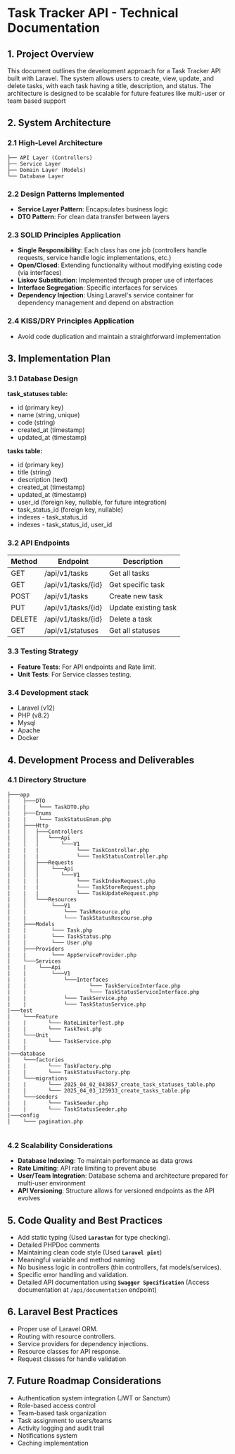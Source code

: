 # Task Tracker API - Technical Documentation

## 1. Project Overview

This document outlines the development approach for a Task Tracker API built with Laravel. 
The system allows users to create, view, update, and delete tasks, with each task having a title, description, and status.
The architecture is designed to be scalable for future features like multi-user or team based support

## 2. System Architecture

### 2.1 High-Level Architecture

```
├── API Layer (Controllers)
├── Service Layer
├── Domain Layer (Models)
└── Database Layer
```

### 2.2 Design Patterns Implemented

- **Service Layer Pattern**: Encapsulates business logic
- **DTO Pattern**: For clean data transfer between layers

### 2.3 SOLID Principles Application

- **Single Responsibility**: Each class has one job (controllers handle requests, service handle logic implementations, etc.)
- **Open/Closed**: Extending functionality without modifying existing code (via interfaces)
- **Liskov Substitution**: Implemented through proper use of interfaces
- **Interface Segregation**: Specific interfaces for services
- **Dependency Injection**: Using Laravel's service container for dependency management and depend on abstraction

### 2.4 KISS/DRY Principles Application
- Avoid code duplication and maintain a straightforward implementation

## 3. Implementation Plan

### 3.1 Database Design

**task_statuses table:**
- id (primary key)
- name (string, unique)
- code (string)
- created_at (timestamp)
- updated_at (timestamp)

**tasks table:**
- id (primary key)
- title (string)
- description (text)
- created_at (timestamp)
- updated_at (timestamp)
- user_id (foreign key, nullable, for future integration)
- task_status_id (foreign key, nullable)
- indexes - task_status_id
- indexes - task_status_id, user_id

### 3.2 API Endpoints

| Method | Endpoint          | Description          |
|--------|-------------------|----------------------|
| GET    | /api/v1/tasks     | Get all tasks        |
| GET    | /api/v1/tasks/{id} | Get specific task    |
| POST   | /api/v1/tasks     | Create new task      |
| PUT    | /api/v1/tasks/{id} | Update existing task |
| DELETE | /api/v1/tasks/{id} | Delete a task        |
| GET    | /api/v1/statuses  | Get all statuses     |

### 3.3 Testing Strategy

- **Feature Tests**: For API endpoints and Rate limit.
- **Unit Tests**: For Service classes testing.

### 3.4 Development stack
-  Laravel (v12)
-  PHP (v8.2)
-  Mysql
-  Apache
-  Docker

## 4. Development Process and Deliverables

### 4.1 Directory Structure

```
├───app
|    ├───DTO
|    |    └─── TaskDTO.php
|    ├───Enums
|    |    └─── TaskStatusEnum.php
|    ├───Http
|    │   ├───Controllers
|    │   │   └───Api
|    │   │       └───V1
|    |   |            └─── TaskController.php
|    |   |            └─── TaskStatusController.php
|    │   ├───Requests
|    │   │    └───Api
|    │   │       └───V1
|    |   |            └─── TaskIndexRequest.php
|    |   |            └─── TaskStoreRequest.php
|    |   |            └─── TaskUpdateRequest.php
|    │   └───Resources
|    │        └───V1
|    |            └─── TaskResource.php
|    |            └─── TaskStatusRescourse.php
|    ├───Models
|    |        └─── Task.php
|    |        └─── TaskStatus.php
|    |        └─── User.php
|    ├───Providers
|    |        └─── AppServiceProvider.php
|    └───Services
|    |    └───Api
|    |        └───V1
|    |            └───Interfaces
|    |                    └─── TaskServiceInterface.php
|    |                    └─── TaskStatusServiceInterface.php
|    |            └─── TaskService.php
|    |            └─── TaskStatusService.php
|───test
|    └───Feature
|    |       └─── RateLimiterTest.php
|    |       └─── TaskTest.php
|    └───Unit
|    |       └─── TaskService.php
|    |
|───database
|    └───factories
|    |       └─── TaskFactory.php
|    |       └─── TaskStatusFactory.php
|    └───migrations
|    |       └─── 2025_04_02_043857_create_task_statuses_table.php
|    |       └─── 2025_04_03_125933_create_tasks_table.php
|    └───seeders
|    |       └─── TaskSeeder.php
|    |       └─── TaskStatusSeeder.php 
|───config
|    └─── pagination.php      


```
### 4.2 Scalability Considerations

- **Database Indexing**: To maintain performance as data grows
- **Rate Limiting**: API rate limiting to prevent abuse
- **User/Team Integration**: Database schema and architecture prepared for multi-user environment
- **API Versioning**: Structure allows for versioned endpoints as the API evolves

## 5. Code Quality and Best Practices

- Add static typing (Used **`Larastan`** for type checking).
- Detailed PHPDoc comments
- Maintaining clean code style (Used **`Laravel pint`**)
- Meaningful variable and method naming
- No business logic in controllers (thin controllers, fat models/services).
- Specific error handling and validation.
- Detailed API documentation using **`Swagger Specification`** (Access documentation at `/api/documentation` endpoint) 

## 6. Laravel Best Practices

- Proper use of Laravel ORM.
- Routing with resource controllers.
- Service providers for dependency injections.
- Resource classes for API response.
- Request classes for handle validation

## 7. Future Roadmap Considerations

- Authentication system integration (JWT or Sanctum)
- Role-based access control
- Team-based task organization
- Task assignment to users/teams
- Activity logging and audit trail
- Notifications system
- Caching implementation
